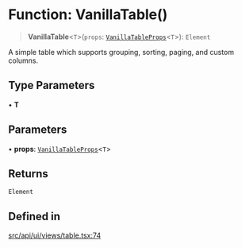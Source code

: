 # Function: VanillaTable()

> **VanillaTable**\<`T`\>(`props`: [`VanillaTableProps`](../interfaces/VanillaTableProps.md)\<`T`\>): `Element`

A simple table which supports grouping, sorting, paging, and custom columns.

## Type Parameters

• **T**

## Parameters

• **props**: [`VanillaTableProps`](../interfaces/VanillaTableProps.md)\<`T`\>

## Returns

`Element`

## Defined in

[src/api/ui/views/table.tsx:74](https://github.com/GamerGirlandCo/datacore/blob/7f32893e5430e552f1b1164e828ac7a411d6e24f/src/api/ui/views/table.tsx#L74)
